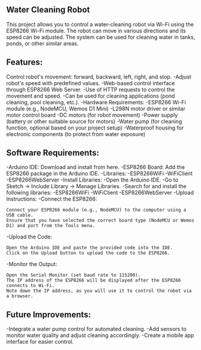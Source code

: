 ## Water Cleaning Robot



This project allows you to control a water-cleaning robot via Wi-Fi using the ESP8266 Wi-Fi module. The robot can move in various directions and its speed can be adjusted. The system can be used for cleaning water in tanks, ponds, or other similar areas.

## Features:
Control robot's movement: forward, backward, left, right, and stop.
-Adjust robot's speed with predefined values.
-Web-based control interface through ESP8266 Web Server.
-Use of HTTP requests to control the movement and speed.
-Can be used for cleaning applications (pond cleaning, pool cleaning, etc.).
-Hardware Requirements:
-ESP8266 Wi-Fi module (e.g., NodeMCU, Wemos D1 Mini)
-L298N motor driver or similar motor control board
-DC motors (for robot movement)
-Power supply (battery or other suitable source for motors)
-Water pump (for cleaning function, optional based on your project setup)
-Waterproof housing for electronic components (to protect from water exposure)

## Software Requirements:
-Arduino IDE: Download and install from here.
-ESP8266 Board: Add the ESP8266 package in the Arduino IDE.
-Libraries:
  -ESP8266WiFi
  -WiFiClient
  -ESP8266WebServer
-Install Libraries:
  -Open the Arduino IDE.
  -Go to Sketch -> Include Library -> Manage Libraries.
  -Search for and install the following libraries:
    -ESP8266WiFi
    -WiFiClient
    -ESP8266WebServer
-Upload Instructions:
  -Connect the ESP8266:
  
    Connect your ESP8266 module (e.g., NodeMCU) to the computer using a USB cable.
    Ensure that you have selected the correct board type (NodeMCU or Wemos D1) and port from the Tools menu.
  -Upload the Code:
  
    Open the Arduino IDE and paste the provided code into the IDE.
    Click on the Upload button to upload the code to the ESP8266.
  -Monitor the Output:
    
    Open the Serial Monitor (set baud rate to 115200).
    The IP address of the ESP8266 will be displayed after the ESP8266 connects to Wi-Fi.
    Note down the IP address, as you will use it to control the robot via a browser.
## Future Improvements:
-Integrate a water pump control for automated cleaning.
-Add sensors to monitor water quality and adjust cleaning accordingly.
-Create a mobile app interface for easier control.

